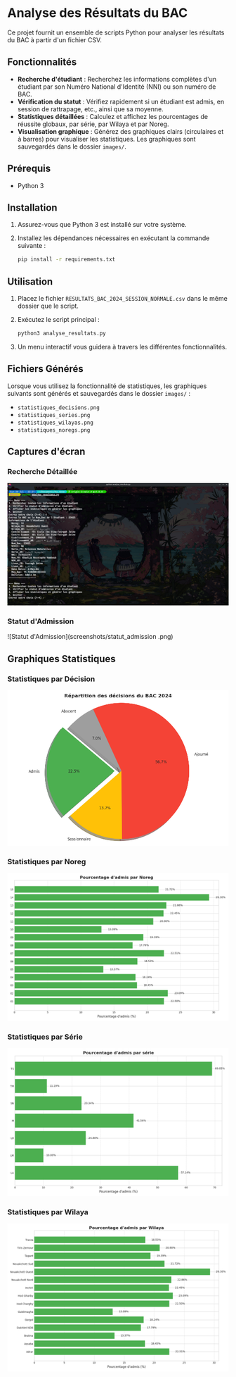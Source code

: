 # Analyse des Résultats du BAC

Ce projet fournit un ensemble de scripts Python pour analyser les résultats du BAC à partir d'un fichier CSV.

## Fonctionnalités

- **Recherche d'étudiant** : Recherchez les informations complètes d'un étudiant par son Numéro National d'Identité (NNI) ou son numéro de BAC.
- **Vérification du statut** : Vérifiez rapidement si un étudiant est admis, en session de rattrapage, etc., ainsi que sa moyenne.
- **Statistiques détaillées** : Calculez et affichez les pourcentages de réussite globaux, par série, par Wilaya et par Noreg.
- **Visualisation graphique** : Générez des graphiques clairs (circulaires et à barres) pour visualiser les statistiques. Les graphiques sont sauvegardés dans le dossier `images/`.

## Prérequis

- Python 3

## Installation

1.  Assurez-vous que Python 3 est installé sur votre système.
2.  Installez les dépendances nécessaires en exécutant la commande suivante :

    ```bash
    pip install -r requirements.txt
    ```

## Utilisation

1.  Placez le fichier `RESULTATS_BAC_2024_SESSION_NORMALE.csv` dans le même dossier que le script.
2.  Exécutez le script principal :

    ```bash
    python3 analyse_resultats.py
    ```
3.  Un menu interactif vous guidera à travers les différentes fonctionnalités.

## Fichiers Générés

Lorsque vous utilisez la fonctionnalité de statistiques, les graphiques suivants sont générés et sauvegardés dans le dossier `images/` :

- `statistiques_decisions.png`
- `statistiques_series.png`
- `statistiques_wilayas.png`
- `statistiques_noregs.png`

## Captures d'écran

### Recherche Détaillée

![Recherche Détaillée](screenshots/Rechercher_detail.png)

### Statut d'Admission

![Statut d'Admission](screenshots/statut_admission .png)

## Graphiques Statistiques

### Statistiques par Décision

![Statistiques par Décision](images/statistiques_decisions.png)

### Statistiques par Noreg

![Statistiques par Noreg](images/statistiques_noregs.png)

### Statistiques par Série

![Statistiques par Série](images/statistiques_series.png)

### Statistiques par Wilaya

![Statistiques par Wilaya](images/statistiques_wilayas.png)